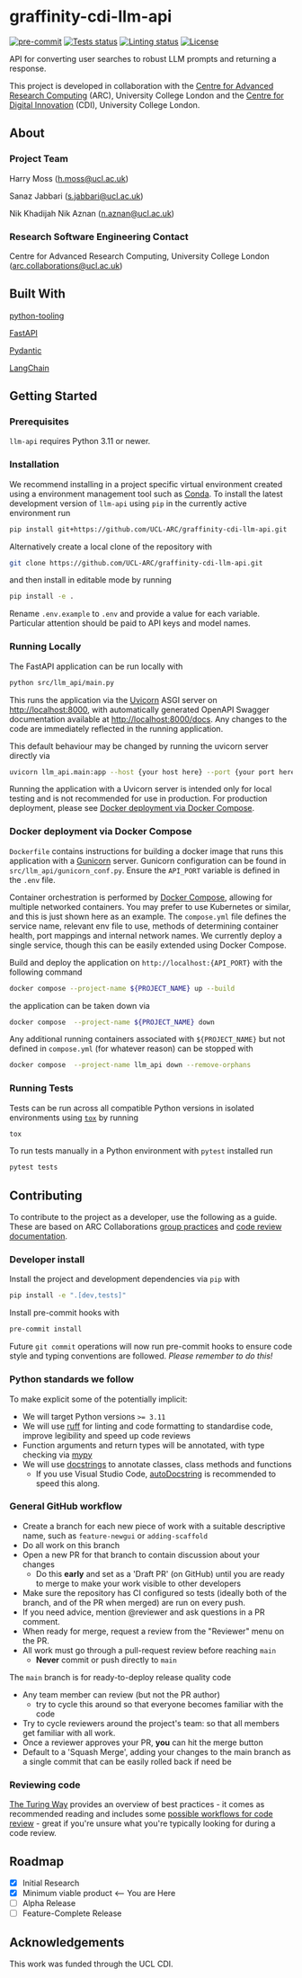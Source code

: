 # graffinity-cdi-llm-api

[![pre-commit](https://img.shields.io/badge/pre--commit-enabled-brightgreen?logo=pre-commit&logoColor=white)](https://github.com/pre-commit/pre-commit)
[![Tests status][tests-badge]][tests-link]
[![Linting status][linting-badge]][linting-link]
[![License][license-badge]](./LICENSE.md)

<!--
[![PyPI version][pypi-version]][pypi-link]
[![Conda-Forge][conda-badge]][conda-link]
[![PyPI platforms][pypi-platforms]][pypi-link]
-->

<!-- prettier-ignore-start -->
[tests-badge]:              https://github.com/UCL-ARC/graffinity-cdi-llm-api/actions/workflows/tests.yml/badge.svg
[tests-link]:               https://github.com/UCL-ARC/graffinity-cdi-llm-api/actions/workflows/tests.yml
[linting-badge]:            https://github.com/UCL-ARC/graffinity-cdi-llm-api/actions/workflows/linting.yml/badge.svg
[linting-link]:             https://github.com/UCL-ARC/graffinity-cdi-llm-api/actions/workflows/linting.yml
[conda-badge]:              https://img.shields.io/conda/vn/conda-forge/llm-api
[conda-link]:               https://github.com/conda-forge/llm-api-feedstock
[pypi-link]:                https://pypi.org/project/llm-api/
[pypi-platforms]:           https://img.shields.io/pypi/pyversions/llm-api
[pypi-version]:             https://img.shields.io/pypi/v/llm-api
[license-badge]:            https://img.shields.io/badge/License-BSD_3--Clause-blue.svg
<!-- prettier-ignore-end -->

API for converting user searches to robust LLM prompts and returning a response.

This project is developed in collaboration with the [Centre for Advanced Research Computing](https://ucl.ac.uk/arc) (ARC), University College London and the [Centre for Digital Innovation](https://www.ucl.ac.uk/centre-digital-innovation) (CDI), University College London.

## About

### Project Team

Harry Moss ([h.moss@ucl.ac.uk](mailto:h.moss@ucl.ac.uk))

Sanaz Jabbari ([s.jabbari@ucl.ac.uk](mailto:s.jabbari@ucl.ac.uk))

Nik Khadijah Nik Aznan ([n.aznan@ucl.ac.uk](mailto:n.aznan@ucl.ac.uk))

### Research Software Engineering Contact

Centre for Advanced Research Computing, University College London
([arc.collaborations@ucl.ac.uk](mailto:arc.collaborations@ucl.ac.uk))

## Built With

[python-tooling](https://github.com/UCL-ARC/python-tooling)

[FastAPI](https://fastapi.tiangolo.com/)

[Pydantic](https://pydantic.dev/)

[LangChain](https://python.langchain.com/docs/get_started/introduction)

## Getting Started

### Prerequisites

<!-- Any tools or versions of languages needed to run code. For example specific Python or Node versions. Minimum hardware requirements also go here. -->

`llm-api` requires Python 3.11 or newer.

### Installation

<!-- How to build or install the application. -->

We recommend installing in a project specific virtual environment created using a environment management tool such as [Conda](https://conda.io/projects/conda/en/latest/). To install the latest development version of `llm-api` using `pip` in the currently active environment run

```sh
pip install git+https://github.com/UCL-ARC/graffinity-cdi-llm-api.git
```

Alternatively create a local clone of the repository with

```sh
git clone https://github.com/UCL-ARC/graffinity-cdi-llm-api.git
```

and then install in editable mode by running

```sh
pip install -e .
```

Rename `.env.example` to `.env` and provide a value for each variable. Particular attention should be paid to API keys and model names.

### Running Locally

The FastAPI application can be run locally with

```bash
python src/llm_api/main.py
```

This runs the application via the [Uvicorn](https://www.uvicorn.org/) ASGI server on [http://localhost:8000](http://localhost:8000), with automatically generated OpenAPI Swagger documentation available at [http://localhost:8000/docs](http://localhost:8000/docs). Any changes to the code are immediately reflected in the running application.

This default behaviour may be changed by running the uvicorn server directly via

```bash
uvicorn llm_api.main:app --host {your host here} --port {your port here}
```

Running the application with a Uvicorn server is intended only for local testing and is not recommended for use in production. For production deployment, please see [Docker deployment via Docker Compose](#docker-deployment-via-docker-compose).

### Docker deployment via Docker Compose

`Dockerfile` contains instructions for building a docker image that runs this application with a [Gunicorn](https://gunicorn.org/#docs) server. Gunicorn configuration can be found in `src/llm_api/gunicorn_conf.py`. Ensure the `API_PORT` variable is defined in the `.env` file.

Container orchestration is performed by [Docker Compose](https://docs.docker.com/compose/), allowing for multiple networked containers. You may prefer to use Kubernetes or similar, and this is just shown here as an example. The `compose.yml` file defines the service name, relevant env file to use, methods of determining container health, port mappings and internal network names. We currently deploy a single service, though this can be easily extended using Docker Compose.

Build and deploy the application on `http://localhost:{API_PORT}` with the following command

```bash
docker compose --project-name ${PROJECT_NAME} up --build
```

the application can be taken down via

```bash
docker compose  --project-name ${PROJECT_NAME} down
```

Any additional running containers associated with `${PROJECT_NAME}` but not defined in `compose.yml` (for whatever reason) can be stopped with

```bash
docker compose  --project-name llm_api down --remove-orphans
```

### Running Tests

<!-- How to run tests on your local system. -->

Tests can be run across all compatible Python versions in isolated environments using
[`tox`](https://tox.wiki/en/latest/) by running

```sh
tox
```

To run tests manually in a Python environment with `pytest` installed run

```sh
pytest tests
```

## Contributing

To contribute to the project as a developer, use the following as a guide. These are based on ARC Collaborations [group practices](https://github.com/UCL-ARC/research-software-documentation/blob/main/processes/programming_projects/group_practices.md) and [code review documentation](https://github.com/UCL-ARC/research-software-documentation/blob/main/processes/programming_projects/review.md).

### Developer install

Install the project and development dependencies via `pip` with

```bash
pip install -e ".[dev,tests]"
```

Install pre-commit hooks with

```bash
pre-commit install
```

Future `git commit` operations will now run pre-commit hooks to ensure code style and typing conventions are followed. _Please remember to do this!_

### Python standards we follow

To make explicit some of the potentially implicit:

- We will target Python versions `>= 3.11`
- We will use [ruff](https://beta.ruff.rs/docs/) for linting and code formatting to standardise code, improve legibility and speed up code reviews
- Function arguments and return types will be annotated, with type checking via [mypy](https://mypy.readthedocs.io/en/stable/)
- We will use [docstrings](https://peps.python.org/pep-0257/) to annotate classes, class methods and functions
  - If you use Visual Studio Code, [autoDocstring](https://marketplace.visualstudio.com/items?itemName=njpwerner.autodocstring) is recommended to speed this along.

### General GitHub workflow

- Create a branch for each new piece of work with a suitable descriptive name, such as `feature-newgui` or `adding-scaffold`
- Do all work on this branch
- Open a new PR for that branch to contain discussion about your changes
  - Do this **early** and set as a 'Draft PR' (on GitHub) until you are ready to merge to make your work visible to other developers
- Make sure the repository has CI configured so tests (ideally both of the branch, and of the PR when merged) are run on every push.
- If you need advice, mention @reviewer and ask questions in a PR comment.
- When ready for merge, request a review from the "Reviewer" menu on the PR.
- All work must go through a pull-request review before reaching `main`
  - **Never** commit or push directly to `main`

The `main` branch is for ready-to-deploy release quality code

- Any team member can review (but not the PR author)
  - try to cycle this around so that everyone becomes familiar with the code
- Try to cycle reviewers around the project's team: so that all members get familiar with all work.
- Once a reviewer approves your PR, **you** can hit the merge button
- Default to a 'Squash Merge', adding your changes to the main branch as a single commit that can be easily rolled back if need be

### Reviewing code

[The Turing Way](https://the-turing-way.netlify.app/index.html) provides an overview of best practices - it comes as recommended reading and includes some [possible workflows for code review](https://the-turing-way.netlify.app/reproducible-research/reviewing/reviewing-checklist.html?highlight=code%20review) - great if you're unsure what you're typically looking for during a code review.

## Roadmap

- [x] Initial Research
- [x] Minimum viable product <-- You are Here
- [ ] Alpha Release
- [ ] Feature-Complete Release

## Acknowledgements

This work was funded through the UCL CDI.

